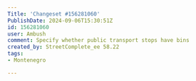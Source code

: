 ```yaml
---
Title: 'Changeset #156281060'
PublishDate: 2024-09-06T15:30:51Z
id: 156281060
user: Ambush
comment: Specify whether public transport stops have bins
created_by: StreetComplete_ee 58.22
tags:
- Montenegro

---
```

